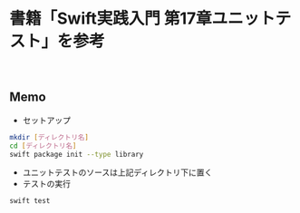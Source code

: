 書籍「Swift実践入門 第17章ユニットテスト」を参考
====
　
## Memo
-  セットアップ  

```bash
mkdir [ディレクトリ名]  
cd [ディレクトリ名]  
swift package init --type library  
```

-  ユニットテストのソースは上記ディレクトリ下に置く
-  テストの実行
```bash
swift test
```

